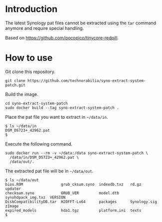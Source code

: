 # Introduction
The latest Synology pat files cannot be extracted using the `tar` command anymore and require special handling.

Based on https://github.com/pocopico/tinycore-redpill.

# How to use
Git clone this repository.
```
git clone https://github.com/technorabilia/syno-extract-system-patch.git
```
Build the image.
```
cd syno-extract-system-patch
sudo docker build --tag syno-extract-system-patch .
```
Place the pat file you want to extract in `~/data/in`.
```
$ ls ~/data/in
DSM_DS723+_42962.pat
$
```
Execute the following command.
```
sudo docker run --rm -v ~/data:/data syno-extract-system-patch \
  /data/in/DSM_DS723+_42962.pat \
  /data/out/.
```
The extracted pat file will be in `~/data/out`.
```
$ ls ~/data/out
bios.ROM                 grub_cksum.syno  indexdb.txz   rd.gz               updater
checksum.syno            GRUB_VER         model.dtb     synohdpack_img.txz  VERSION
DiskCompatibilityDB.tar  H2OFFT-Lx64      packages      Synology.sig        zImage
expired_models           hda1.tgz         platform.ini  texts
$ 
```

